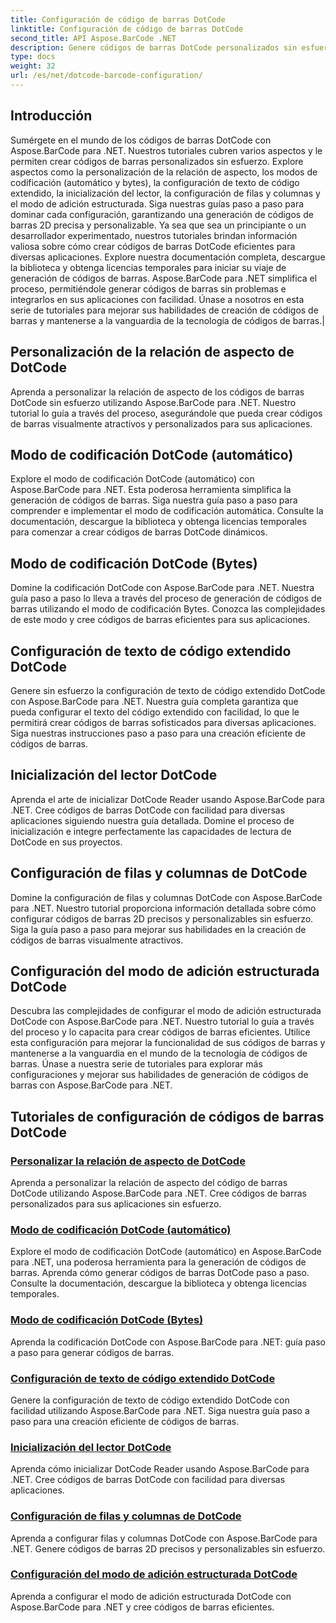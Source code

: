 ```yaml
---
title: Configuración de código de barras DotCode
linktitle: Configuración de código de barras DotCode
second_title: API Aspose.BarCode .NET
description: Genere códigos de barras DotCode personalizados sin esfuerzo con Aspose.BarCode .NET. Aprenda la relación de aspecto, los modos de codificación, el texto de código extendido y la inicialización del lector.
type: docs
weight: 32
url: /es/net/dotcode-barcode-configuration/
---
```


## Introducción
Sumérgete en el mundo de los códigos de barras DotCode con Aspose.BarCode para .NET. Nuestros tutoriales cubren varios aspectos y le permiten crear códigos de barras personalizados sin esfuerzo. Explore aspectos como la personalización de la relación de aspecto, los modos de codificación (automático y bytes), la configuración de texto de código extendido, la inicialización del lector, la configuración de filas y columnas y el modo de adición estructurada. Siga nuestras guías paso a paso para dominar cada configuración, garantizando una generación de códigos de barras 2D precisa y personalizable. Ya sea que sea un principiante o un desarrollador experimentado, nuestros tutoriales brindan información valiosa sobre cómo crear códigos de barras DotCode eficientes para diversas aplicaciones. Explore nuestra documentación completa, descargue la biblioteca y obtenga licencias temporales para iniciar su viaje de generación de códigos de barras. Aspose.BarCode para .NET simplifica el proceso, permitiéndole generar códigos de barras sin problemas e integrarlos en sus aplicaciones con facilidad. Únase a nosotros en esta serie de tutoriales para mejorar sus habilidades de creación de códigos de barras y mantenerse a la vanguardia de la tecnología de códigos de barras.|

## Personalización de la relación de aspecto de DotCode
Aprenda a personalizar la relación de aspecto de los códigos de barras DotCode sin esfuerzo utilizando Aspose.BarCode para .NET. Nuestro tutorial lo guía a través del proceso, asegurándole que pueda crear códigos de barras visualmente atractivos y personalizados para sus aplicaciones.

## Modo de codificación DotCode (automático)
Explore el modo de codificación DotCode (automático) con Aspose.BarCode para .NET. Esta poderosa herramienta simplifica la generación de códigos de barras. Siga nuestra guía paso a paso para comprender e implementar el modo de codificación automática. Consulte la documentación, descargue la biblioteca y obtenga licencias temporales para comenzar a crear códigos de barras DotCode dinámicos.

## Modo de codificación DotCode (Bytes)
Domine la codificación DotCode con Aspose.BarCode para .NET. Nuestra guía paso a paso lo lleva a través del proceso de generación de códigos de barras utilizando el modo de codificación Bytes. Conozca las complejidades de este modo y cree códigos de barras eficientes para sus aplicaciones.

## Configuración de texto de código extendido DotCode
Genere sin esfuerzo la configuración de texto de código extendido DotCode con Aspose.BarCode para .NET. Nuestra guía completa garantiza que pueda configurar el texto del código extendido con facilidad, lo que le permitirá crear códigos de barras sofisticados para diversas aplicaciones. Siga nuestras instrucciones paso a paso para una creación eficiente de códigos de barras.

## Inicialización del lector DotCode
Aprenda el arte de inicializar DotCode Reader usando Aspose.BarCode para .NET. Cree códigos de barras DotCode con facilidad para diversas aplicaciones siguiendo nuestra guía detallada. Domine el proceso de inicialización e integre perfectamente las capacidades de lectura de DotCode en sus proyectos.

## Configuración de filas y columnas de DotCode
Domine la configuración de filas y columnas DotCode con Aspose.BarCode para .NET. Nuestro tutorial proporciona información detallada sobre cómo configurar códigos de barras 2D precisos y personalizables sin esfuerzo. Siga la guía paso a paso para mejorar sus habilidades en la creación de códigos de barras visualmente atractivos.

## Configuración del modo de adición estructurada DotCode

Descubra las complejidades de configurar el modo de adición estructurada DotCode con Aspose.BarCode para .NET. Nuestro tutorial lo guía a través del proceso y lo capacita para crear códigos de barras eficientes. Utilice esta configuración para mejorar la funcionalidad de sus códigos de barras y mantenerse a la vanguardia en el mundo de la tecnología de códigos de barras. Únase a nuestra serie de tutoriales para explorar más configuraciones y mejorar sus habilidades de generación de códigos de barras con Aspose.BarCode para .NET.

## Tutoriales de configuración de códigos de barras DotCode
### [Personalizar la relación de aspecto de DotCode](./dotcode-aspect-ratio-customization/)
Aprenda a personalizar la relación de aspecto del código de barras DotCode utilizando Aspose.BarCode para .NET. Cree códigos de barras personalizados para sus aplicaciones sin esfuerzo.
### [Modo de codificación DotCode (automático)](./dotcode-encoding-mode-auto/)
Explore el modo de codificación DotCode (automático) en Aspose.BarCode para .NET, una poderosa herramienta para la generación de códigos de barras. Aprenda cómo generar códigos de barras DotCode paso a paso. Consulte la documentación, descargue la biblioteca y obtenga licencias temporales.
### [Modo de codificación DotCode (Bytes)](./dotcode-encoding-mode-bytes/)
Aprenda la codificación DotCode con Aspose.BarCode para .NET: guía paso a paso para generar códigos de barras.
### [Configuración de texto de código extendido DotCode](./dotcode-extended-code-text-configuration/)
Genere la configuración de texto de código extendido DotCode con facilidad utilizando Aspose.BarCode para .NET. Siga nuestra guía paso a paso para una creación eficiente de códigos de barras.
### [Inicialización del lector DotCode](./dotcode-reader-initialization/)
Aprenda cómo inicializar DotCode Reader usando Aspose.BarCode para .NET. Cree códigos de barras DotCode con facilidad para diversas aplicaciones.
### [Configuración de filas y columnas de DotCode](./dotcode-rows-columns-configuration/)
Aprenda a configurar filas y columnas DotCode con Aspose.BarCode para .NET. Genere códigos de barras 2D precisos y personalizables sin esfuerzo.
### [Configuración del modo de adición estructurada DotCode](./dotcode-structured-append-mode-configuration/)
Aprenda a configurar el modo de adición estructurada DotCode con Aspose.BarCode para .NET y cree códigos de barras eficientes.